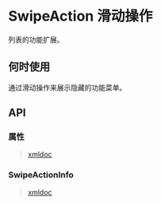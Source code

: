 # SwipeAction 滑动操作

列表的功能扩展。

## 何时使用

通过滑动操作来展示隐藏的功能菜单。

<code-demo Src="Demos/Components/SwipeAction/Demos/Demo1"></code-demo>

## API

### 属性

> [xmldoc](SwipeAction)

### SwipeActionInfo

> [xmldoc](SwipeActionInfo)

